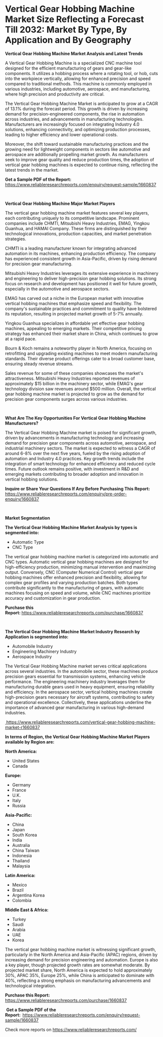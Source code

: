 <p><h1>Vertical Gear Hobbing Machine Market Size Reflecting a Forecast Till 2032: Market By Type, By Application and By Geography</h1></p><p><strong>Vertical Gear Hobbing Machine Market Analysis and Latest Trends</strong></p>
<p><p>A Vertical Gear Hobbing Machine is a specialized CNC machine tool designed for the efficient manufacturing of gears and gear-like components. It utilizes a hobbing process where a rotating tool, or hob, cuts into the workpiece vertically, allowing for enhanced precision and speed compared to traditional methods. This machine is commonly employed in various industries, including automotive, aerospace, and manufacturing, where high precision and productivity are critical.</p><p>The Vertical Gear Hobbing Machine Market is anticipated to grow at a CAGR of 13.1% during the forecast period. This growth is driven by increasing demand for precision-engineered components, the rise in automation across industries, and advancements in manufacturing technologies. Manufacturers are increasingly focused on integrating Industry 4.0 solutions, enhancing connectivity, and optimizing production processes, leading to higher efficiency and lower operational costs. </p><p>Moreover, the shift toward sustainable manufacturing practices and the growing need for lightweight components in sectors like automotive and aerospace are additionally propelling market growth. As manufacturers seek to improve gear quality and reduce production times, the adoption of vertical gear hobbing machines is expected to continue rising, reflecting the latest trends in the market.</p></p>
<p><strong>Get a Sample PDF of the Report:&nbsp;</strong> <a href="https://www.reliableresearchreports.com/enquiry/request-sample/1660837?utm_campaign=2286&utm_medium=2&utm_source=Github&utm_content=ia&utm_term=10042025&utm_id=vertical-gear-hobbing-machine">https://www.reliableresearchreports.com/enquiry/request-sample/1660837</a></p>
<p>&nbsp;</p>
<p><strong>Vertical Gear Hobbing Machine Major Market Players</strong></p>
<p><p>The vertical gear hobbing machine market features several key players, each contributing uniquely to its competitive landscape. Prominent companies include CHMTI, Mitsubishi Heavy Industries, EMAG, Yingkou Guanhua, and HAMAI Company. These firms are distinguished by their technological innovations, production capacities, and market penetration strategies.</p><p>CHMTI is a leading manufacturer known for integrating advanced automation in its machines, enhancing production efficiency. The company has experienced consistent growth in Asia-Pacific, driven by rising demand for precision gear manufacturing.</p><p>Mitsubishi Heavy Industries leverages its extensive experience in machinery and engineering to deliver high-precision gear hobbing solutions. Its strong focus on research and development has positioned it well for future growth, especially in the automotive and aerospace sectors.</p><p>EMAG has carved out a niche in the European market with innovative vertical hobbing machines that emphasize speed and flexibility. The company's sustainable practices and commitment to quality have bolstered its reputation, resulting in projected market growth of 5-7% annually.</p><p>Yingkou Guanhua specializes in affordable yet effective gear hobbing machines, appealing to emerging markets. Their competitive pricing strategy has enhanced their market share in China, which continues to grow at a rapid pace.</p><p>Bourn & Koch remains a noteworthy player in North America, focusing on retrofitting and upgrading existing machines to meet modern manufacturing standards. Their diverse product offerings cater to a broad customer base, ensuring steady revenue streams.</p><p>Sales revenue for some of these companies showcases the market's attractiveness. Mitsubishi Heavy Industries reported revenues of approximately $15 billion in the machinery sector, while EMAG's gear technology division saw revenues around $500 million. Overall, the vertical gear hobbing machine market is projected to grow as the demand for precision gear components surges across various industries.</p></p>
<p>&nbsp;</p>
<p><strong>What Are The Key Opportunities For Vertical Gear Hobbing Machine Manufacturers?</strong></p>
<p><p>The Vertical Gear Hobbing Machine market is poised for significant growth, driven by advancements in manufacturing technology and increasing demand for precision gear components across automotive, aerospace, and industrial machinery sectors. The market is expected to witness a CAGR of around 6-8% over the next five years, fueled by the rising adoption of automation and Industry 4.0 practices. Key growth trends include the integration of smart technology for enhanced efficiency and reduced cycle times. Future outlook remains positive, with investment in R&D and emerging markets contributing to broader adoption and innovation in vertical hobbing solutions.</p></p>
<p><strong>Inquire or Share Your Questions If Any Before Purchasing This Report:</strong> <a href="https://www.reliableresearchreports.com/enquiry/pre-order-enquiry/1660837?utm_campaign=2286&utm_medium=2&utm_source=Github&utm_content=ia&utm_term=10042025&utm_id=vertical-gear-hobbing-machine">https://www.reliableresearchreports.com/enquiry/pre-order-enquiry/1660837</a></p>
<p>&nbsp;</p>
<p><strong>Market Segmentation</strong></p>
<p><strong>The Vertical Gear Hobbing Machine Market Analysis by types is segmented into:</strong></p>
<p><ul><li>Automatic Type</li><li>CNC Type</li></ul></p>
<p><p>The vertical gear hobbing machine market is categorized into automatic and CNC types. Automatic vertical gear hobbing machines are designed for high-efficiency production, minimizing manual intervention and maximizing output. Conversely, CNC (Computer Numerical Control) vertical gear hobbing machines offer enhanced precision and flexibility, allowing for complex gear profiles and varying production batches. Both types contribute significantly to the manufacturing of gears, with automatic machines focusing on speed and volume, while CNC machines prioritize accuracy and customization in gear production.</p></p>
<p><strong>Purchase this Report:&nbsp;</strong><a href="https://www.reliableresearchreports.com/purchase/1660837?utm_campaign=2286&utm_medium=2&utm_source=Github&utm_content=ia&utm_term=10042025&utm_id=vertical-gear-hobbing-machine">https://www.reliableresearchreports.com/purchase/1660837</a></p>
<p>&nbsp;</p>
<p><strong>The Vertical Gear Hobbing Machine Market Industry Research by Application is segmented into:</strong></p>
<p><ul><li>Automobile Industry</li><li>Engineering Machinery Industry</li><li>Aerospace Industry</li></ul></p>
<p><p>The Vertical Gear Hobbing Machine market serves critical applications across several industries. In the automobile sector, these machines produce precision gears essential for transmission systems, enhancing vehicle performance. The engineering machinery industry leverages them for manufacturing durable gears used in heavy equipment, ensuring reliability and efficiency. In the aerospace sector, vertical hobbing machines create high-precision gears necessary for aircraft systems, contributing to safety and operational excellence. Collectively, these applications underline the importance of advanced gear manufacturing in various high-demand industries.</p></p>
<p><a href="https://www.reliableresearchreports.com/vertical-gear-hobbing-machine-market-r1660837?utm_campaign=2286&utm_medium=2&utm_source=Github&utm_content=ia&utm_term=10042025&utm_id=vertical-gear-hobbing-machine">&nbsp;https://www.reliableresearchreports.com/vertical-gear-hobbing-machine-market-r1660837</a></p>
<p><strong>In terms of Region, the Vertical Gear Hobbing Machine Market Players available by Region are:</strong></p>
<p>
    <p> <strong> North America: </strong>
        <ul>
            <li>United States</li>
            <li>Canada</li>
        </ul>
        </p> 
    <p> <strong> Europe: </strong>
        <ul>
            <li>Germany</li>
            <li>France</li>
            <li>U.K.</li>
            <li>Italy</li>
            <li>Russia</li>
        </ul>
        </p> 
    <p> <strong> Asia-Pacific: </strong>
        <ul>
            <li>China</li>
            <li>Japan</li>
            <li>South Korea</li>
            <li>India</li>
            <li>Australia</li>
            <li>China Taiwan</li>
            <li>Indonesia</li>
            <li>Thailand</li>
            <li>Malaysia</li>
        </ul>
        </p> 
    <p> <strong> Latin America: </strong>
        <ul>
            <li>Mexico</li>
            <li>Brazil</li>
            <li>Argentina Korea</li>
            <li>Colombia</li>
        </ul>
        </p> 
    <p> <strong> Middle East & Africa: </strong>
        <ul>
            <li>Turkey</li>
            <li>Saudi</li>
            <li>Arabia</li>
            <li>UAE</li>
            <li>Korea</li>
        </ul>
    </p>
    </p>
<p><p>The vertical gear hobbing machine market is witnessing significant growth, particularly in the North America and Asia-Pacific (APAC) regions, driven by increasing demand for precision engineering and automation. Europe is also a key player, though projected growth rates are somewhat moderate. By projected market share, North America is expected to hold approximately 30%, APAC 35%, Europe 25%, while China is anticipated to dominate with 40%, reflecting a strong emphasis on manufacturing advancements and technological integration.</p></p>
<p><strong>Purchase this Report: </strong><a href="https://www.reliableresearchreports.com/purchase/1660837?utm_campaign=2286&utm_medium=2&utm_source=Github&utm_content=ia&utm_term=10042025&utm_id=vertical-gear-hobbing-machine">https://www.reliableresearchreports.com/purchase/1660837</a></p>
<p>&nbsp;<strong>Get a Sample PDF of the Report:&nbsp;&nbsp;</strong><a href="https://www.reliableresearchreports.com/enquiry/request-sample/1660837?utm_campaign=2286&utm_medium=2&utm_source=Github&utm_content=ia&utm_term=10042025&utm_id=vertical-gear-hobbing-machine">https://www.reliableresearchreports.com/enquiry/request-sample/1660837</a></p>
<p><strong></strong></p>
<p>Check more reports on <a href="https://www.reliableresearchreports.com/?utm_campaign=2286&utm_medium=2&utm_source=Github&utm_content=ia&utm_term=10042025&utm_id=vertical-gear-hobbing-machine">https://www.reliableresearchreports.com/</a></p>